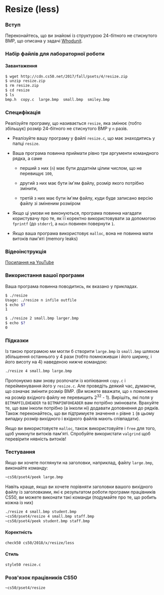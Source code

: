 # Resize (less)

### Вступ

Переконайтесь, що ви знайомі із структурою 24-бітного не стиснутого BMP, що описана у задачі [Whodunit](whodunit.md).

### Набір файлів для лабораторної роботи

#### Завантаження

```bash
$ wget http://cdn.cs50.net/2017/fall/psets/4/resize.zip
$ unzip resize.zip
$ rm resize.zip
$ cd resize
$ ls
bmp.h  copy.c  large.bmp  small.bmp  smiley.bmp
```

### Специфікація

Реалізуйте програму, що називається `resize`, яка змінює (тобто збільшує) розмір 24-бітного не стиснутого BMP у `n` разів. 

* Реалізуйте вашу програму у файлі `resize.c`, що має знаходитись у папці `resize`.

* Ваша програма повинна приймати рівно три аргументи командного рядка, а саме

    * перший з них (`n`) має бути додатнім цілим числом, що не перевищує `100`,
    
    * другий з них має бути ім'ям файлу, розмір якого потрібно змінити,
    
    * третій з них має бути ім'ям файлу, куди буде записано версію файлу зі зміненим розміром
    
* Якщо ці умови не виконуються, програма повинна нагадати користувачу про те, як її коректно використовувати за допомогою `fprintf` (до `stderr`), а `main` повинен повернути `1`. 

* Якщо ваша програма використовує `malloc`, вона не повинна мати витоків пам'яті (memory leaks)

### Відеоінструкція

[Посилання на YouTube](https://www.youtube.com/watch?v=zOylgRdzv_U)

### Використання вашої програми

Ваша програма повинна поводитись, як вказано у прикладах.

```bash
$ ./resize
Usage: ./resize n infile outfile
$ echo $?
1
```

```bash
$ ./resize 2 small.bmp larger.bmp
$ echo $?
0
```

### Підказки

Із такою програмою ми могли б створити `large.bmp` із `small.bmp` шляхом збільшення останнього у 4 рази (тобто помноживши і його ширину, і його висоту на 4) наведеною нижче командою:

```bash
./resize 4 small.bmp large.bmp
```

Пропонуємо вам знову розпочати із копіювання `copy.c` і перейменування його у `resize.c`. Але проведіть деякий час, думаючи, що означає змінити розмір BMP. (Ви можете вважати, що `n` помножене на розмір вхідного файлу не перевищить 2<sup>32</sup> - 1). Вирішіть, які поля у `BITMAPFILEHEADER` та `BITMAPINFOHEADER` вам потрібно змінювати. Врахуйте те, що вам інколи потрібно (а інколи ні) додавати доповнення до рядків. Також переконайтесь, що ви підтримуєте значення `n` рівне `1` (в цьому випадку розмір вихідного і вхідного файлів мають співпадати).

Якщо ви використовуєте `malloc`, також використовуйте і `free` для того, щоб уникнути витоків пам'яті. Спробуйте використати `valgrind` щоб перевірити нявність витоків! 

### Тестування

Якщо ви хочете поглянути на заголовки, наприклад, файлу `large.bmp`, виконайте команду:

```bash
~cs50/pset4/peek large.bmp
```

Навіть краще, якщо ви хочете порівняти заголовки вашого вихідного файлу із заголовками, які є результатом роботи програми працівників CS50, ви можете виконати такі команди (подумайте про те, що робить кожна із них)

```bash
./resize 4 small.bmp student.bmp
~cs50/pset4/resize 4 small.bmp staff.bmp
~cs50/pset4/peek student.bmp staff.bmp
```

#### Коректніcть

```bash
check50 cs50/2018/x/resize/less
```

#### Стиль

```bash
style50 resize.c
```

### Розв'язок працівників CS50

```bash
~cs50/pset4/resize
```